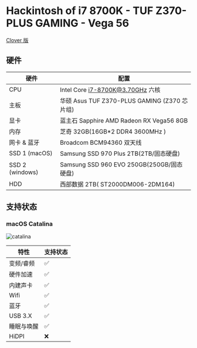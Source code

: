 # Hackintosh of i7 8700K - TUF Z370-PLUS GAMING - Vega 56

[Clover 版](https://github.com/arvinxx/Hackintosh/tree/clover)

## 硬件

| 硬件            | 配置                                         |
| --------------- | -------------------------------------------- |
| CPU             | Intel Core i7-8700K@3.70GHz 六核             |
| 主板            | 华硕 Asus TUF Z370-PLUS GAMING (Z370 芯片组) |
| 显卡            | 蓝主石 Sapphire AMD Radeon RX Vega56 8GB     |
| 内存            | 芝奇 32GB(16GB\*2 DDR4 3600MHz )             |
| 网卡 & 蓝牙     | Broadcom BCM94360 双天线                     |
| SSD 1 (macOS)   | Samsung SSD 970 Plus 2TB(2TB/固态硬盘)       |
| SSD 2 (windows) | Samsung SSD 960 EVO 250GB(250GB/固态硬盘)    |
| HDD             | 西部数据 2TB( ST2000DM006-2DM164)            |

## 支持状态

### macOS Catalina

![catalina](https://gw.alipayobjects.com/zos/antfincdn/gOgujHJa4Z/7326082b-61bd-4577-a670-d3d3ff713b5e.png)

| 特性       | 支持状态 |
| ---------- | -------- |
| 变频/睿频  | ✅       |
| 硬件加速   | ✅       |
| 内建声卡   | ✅       |
| Wifi       | ✅       |
| 蓝牙       | ✅       |
| USB 3.X    | ✅       |
| 睡眠与唤醒 | ✅       |
| HiDPI      | ❌       |
